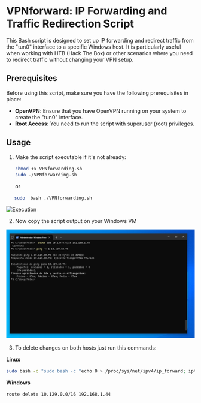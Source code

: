 # VPNforward: IP Forwarding and Traffic Redirection Script

This Bash script is designed to set up IP forwarding and redirect traffic from the "tun0" interface to a specific Windows host. It is particularly useful when working with HTB (Hack The Box) or other scenarios where you need to redirect traffic without changing your VPN setup.

## Prerequisites

Before using this script, make sure you have the following prerequisites in place:

- **OpenVPN**: Ensure that you have OpenVPN running on your system to create the "tun0" interface.
- **Root Access**: You need to run the script with superuser (root) privileges.

## Usage

1. Make the script executable if it's not already:

   ```bash
   chmod +x VPNforwarding.sh 
   sudo ./VPNforwarding.sh
   ```
   or

```bash
   sudo  bash ./VPNforwarding.sh
```

![Execution](img/VPNforward1,png)

2. Now copy the script output on your Windows VM

![Windows](img/VPNforward2.png)

3. To delete changes on both hosts just run this commands:

**Linux**

```bash
sudo bash -c "sudo bash -c "echo 0 > /proc/sys/net/ipv4/ip_forward; iptables --flush; iptables --table nat --flush; iptables --delete-chain; iptables --table nat --delete-chain
```
**Windows**

```bash
route delete 10.129.0.0/16 192.168.1.44
```

